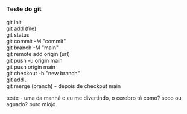 ### Teste do git

git init <br>
git add (file) <br>
git status <br>
git commit -M "commit" <br>
git branch -M "main" <br>
git remote add origin (url) <br>
git push -u origin main <br>
git push origin main <br>
git checkout -b "new branch" <br>
git add . <br>
git merge (branch) - depois de checkout main <br>

teste - uma da manhã e eu me divertindo, o cerebro tá como? seco ou aguado? puro miojo.